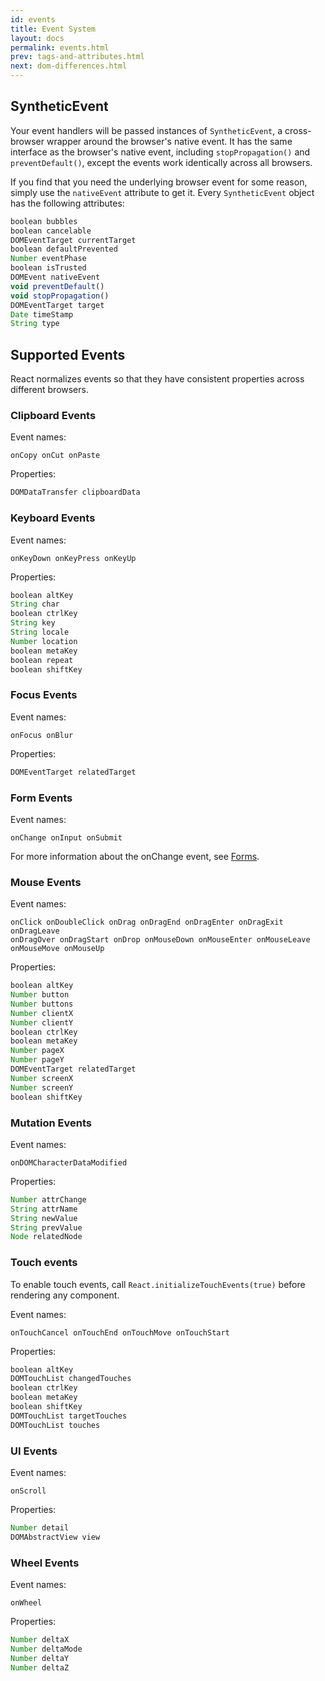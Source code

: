 ```yaml
---
id: events
title: Event System
layout: docs
permalink: events.html
prev: tags-and-attributes.html
next: dom-differences.html
---
```


## SyntheticEvent

Your event handlers will be passed instances of `SyntheticEvent`,
a cross-browser wrapper around the browser's native event. It has the same
interface as the browser's native event, including `stopPropagation()` and
`preventDefault()`, except the events work identically across all browsers.

If you find that you need the underlying browser event for some reason, simply
use the `nativeEvent` attribute to get it. Every `SyntheticEvent` object has
the following attributes:

```javascript
boolean bubbles
boolean cancelable
DOMEventTarget currentTarget
boolean defaultPrevented
Number eventPhase
boolean isTrusted
DOMEvent nativeEvent
void preventDefault()
void stopPropagation()
DOMEventTarget target
Date timeStamp
String type
```


## Supported Events

React normalizes events so that they have consistent properties across
different browsers.


### Clipboard Events

Event names:

```
onCopy onCut onPaste
```

Properties:

```javascript
DOMDataTransfer clipboardData
```


### Keyboard Events

Event names:

```
onKeyDown onKeyPress onKeyUp
```

Properties:

```javascript
boolean altKey
String char
boolean ctrlKey
String key
String locale
Number location
boolean metaKey
boolean repeat
boolean shiftKey
```


### Focus Events

Event names:

```
onFocus onBlur
```

Properties:

```javascript
DOMEventTarget relatedTarget
```


### Form Events

Event names:

```
onChange onInput onSubmit
```

For more information about the onChange event, see [Forms](forms.html).


### Mouse Events

Event names:

```
onClick onDoubleClick onDrag onDragEnd onDragEnter onDragExit onDragLeave
onDragOver onDragStart onDrop onMouseDown onMouseEnter onMouseLeave
onMouseMove onMouseUp
```

Properties: 

```javascript
boolean altKey
Number button
Number buttons
Number clientX
Number clientY
boolean ctrlKey
boolean metaKey
Number pageX
Number pageY
DOMEventTarget relatedTarget
Number screenX
Number screenY
boolean shiftKey
```


### Mutation Events

Event names:

```
onDOMCharacterDataModified
```

Properties:

```javascript
Number attrChange
String attrName
String newValue
String prevValue
Node relatedNode
```


### Touch events

To enable touch events, call `React.initializeTouchEvents(true)` before
rendering any component.

Event names:

```
onTouchCancel onTouchEnd onTouchMove onTouchStart
```

Properties:

```javascript
boolean altKey
DOMTouchList changedTouches
boolean ctrlKey
boolean metaKey
boolean shiftKey
DOMTouchList targetTouches
DOMTouchList touches
```


### UI Events

Event names:

```
onScroll
```

Properties:

```javascript
Number detail
DOMAbstractView view
```


### Wheel Events

Event names:

```
onWheel
```

Properties:

```javascript
Number deltaX
Number deltaMode
Number deltaY
Number deltaZ
```
